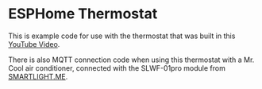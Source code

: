 # ESPHome Thermostat

This is example code for use with the thermostat that was built in this [YouTube Video]().

There is also MQTT connection code when using this thermostat with a Mr. Cool air conditioner, connected with the SLWF-01pro module from [SMARTLIGHT.ME](smartlight.me).
